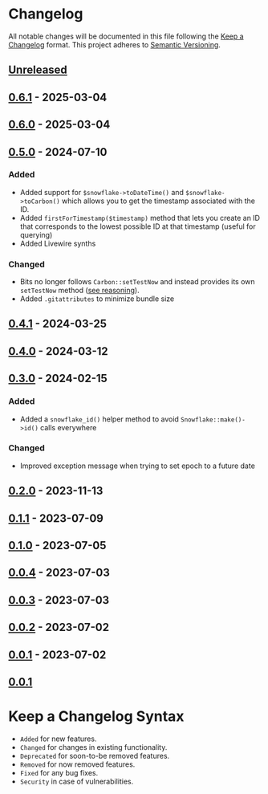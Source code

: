 # Changelog

All notable changes will be documented in this file following the [Keep a Changelog](https://keepachangelog.com/en/1.0.0/) 
format. This project adheres to [Semantic Versioning](https://semver.org/spec/v2.0.0.html).

## [Unreleased]

## [0.6.1] - 2025-03-04

## [0.6.0] - 2025-03-04

## [0.5.0] - 2024-07-10

### Added

-   Added support for `$snowflake->toDateTime()` and `$snowflake->toCarbon()` which allows you to get the timestamp associated with the ID.
-   Added `firstForTimestamp($timestamp)` method that lets you create an ID that corresponds to the lowest possible ID at that timestamp (useful for querying)
-   Added Livewire synths

### Changed

-   Bits no longer follows `Carbon::setTestNow` and instead provides its own `setTestNow` method ([see reasoning](https://github.com/glhd/bits/pull/8)).
-   Added `.gitattributes` to minimize bundle size

## [0.4.1] - 2024-03-25

## [0.4.0] - 2024-03-12

## [0.3.0] - 2024-02-15

### Added

-   Added a `snowflake_id()` helper method to avoid `Snowflake::make()->id()` calls everywhere

### Changed

-   Improved exception message when trying to set epoch to a future date

## [0.2.0] - 2023-11-13

## [0.1.1] - 2023-07-09

## [0.1.0] - 2023-07-05

## [0.0.4] - 2023-07-03

## [0.0.3] - 2023-07-03

## [0.0.2] - 2023-07-02

## [0.0.1] - 2023-07-02

## [0.0.1]

# Keep a Changelog Syntax

-   `Added` for new features.
-   `Changed` for changes in existing functionality.
-   `Deprecated` for soon-to-be removed features.
-   `Removed` for now removed features.
-   `Fixed` for any bug fixes. 
-   `Security` in case of vulnerabilities.

[Unreleased]: https://github.com/glhd/bits/compare/0.6.1...HEAD

[0.6.1]: https://github.com/glhd/bits/compare/0.6.0...0.6.1

[0.6.0]: https://github.com/glhd/bits/compare/0.5.0...0.6.0

[0.5.0]: https://github.com/glhd/bits/compare/0.4.1...0.5.0

[0.4.1]: https://github.com/glhd/bits/compare/0.4.0...0.4.1

[0.4.0]: https://github.com/glhd/bits/compare/0.3.0...0.4.0

[0.3.0]: https://github.com/glhd/bits/compare/0.2.0...0.3.0

[0.2.0]: https://github.com/glhd/bits/compare/0.1.1...0.2.0

[0.1.1]: https://github.com/glhd/bits/compare/0.1.0...0.1.1

[0.1.0]: https://github.com/glhd/bits/compare/0.0.4...0.1.0

[0.0.4]: https://github.com/glhd/bits/compare/0.0.3...0.0.4

[0.0.3]: https://github.com/glhd/bits/compare/0.0.2...0.0.3

[0.0.2]: https://github.com/glhd/bits/compare/0.0.1...0.0.2

[0.0.1]: https://github.com/glhd/bits/compare/0.0.1...0.0.1

[0.0.1]: https://github.com/glhd/bits/compare/0.0.1...0.0.1
